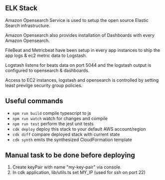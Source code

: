 ## ELK Stack

Amazon Opensearch Service is used to setup the open source Elastic Search infrastructure. 

Amazon Opensearch also provides installation of Dashboards with every Amazon Opensearch. 

FileBeat and Metricbeat have been setup in every app instances to ship the app logs & ec2 metric data to Logstash.

Logstash listens for beats data on port 5044 and the logstash output is configured to opensearch & dashboards.

Access to EC2 instances, logstash and opensearch is controlled by setting least previlge security group policies.

## Useful commands

 * `npm run build`   compile typescript to js
 * `npm run watch`   watch for changes and compile
 * `npm run test`    perform the jest unit tests
 * `cdk deploy`      deploy this stack to your default AWS account/region
 * `cdk diff`        compare deployed stack with current state
 * `cdk synth`       emits the synthesized CloudFormation template
 
## Manual task to be done before deploying

1) Create keyPair with name "my-key-pair" via console.
2) In cdk application, lib/utils.ts set MY_IP (used for ssh on port 22)

